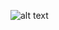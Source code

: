 ![alt text](https://s3-ap-southeast-2.amazonaws.com/bbody-images/github/Bidding/android/screenshot.png "Screenshot of Bidding Android App")
